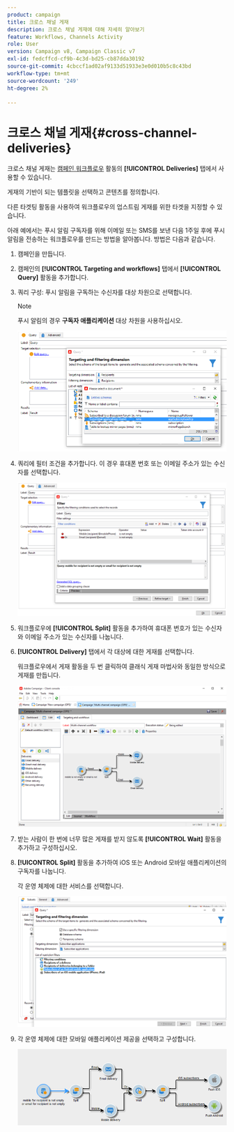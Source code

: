 ```yaml
---
product: campaign
title: 크로스 채널 게재
description: 크로스 채널 게재에 대해 자세히 알아보기
feature: Workflows, Channels Activity
role: User
version: Campaign v8, Campaign Classic v7
exl-id: fedcffcd-cf9b-4c3d-bd25-cb87dda30192
source-git-commit: 4cbccf1ad02af9133d51933e3e0d010b5c8c43bd
workflow-type: tm+mt
source-wordcount: '249'
ht-degree: 2%

---
```


# 크로스 채널 게재{#cross-channel-deliveries}

크로스 채널 게재는 [캠페인 워크플로우](campaign-workflows.md) 활동의 **[!UICONTROL Deliveries]** 탭에서 사용할 수 있습니다.

게재의 기반이 되는 템플릿을 선택하고 콘텐츠를 정의합니다.

다른 타겟팅 활동을 사용하여 워크플로우의 업스트림 게재를 위한 타겟을 지정할 수 있습니다.

아래 예에서는 푸시 알림 구독자를 위해 이메일 또는 SMS를 보낸 다음 1주일 후에 푸시 알림을 전송하는 워크플로우를 만드는 방법을 알아봅니다. 방법은 다음과 같습니다.

1. 캠페인을 만듭니다.
1. 캠페인의 **[!UICONTROL Targeting and workflows]** 탭에서 **[!UICONTROL Query]** 활동을 추가합니다.
1. 쿼리 구성: 푸시 알림을 구독하는 수신자를 대상 차원으로 선택합니다.

   >[!NOTE]
   >
   >푸시 알림의 경우 **구독자 애플리케이션** 대상 차원을 사용하십시오.

   ![](assets/cross_channel_delivery_1.png)

1. 쿼리에 필터 조건을 추가합니다. 이 경우 휴대폰 번호 또는 이메일 주소가 있는 수신자를 선택합니다.

   ![](assets/cross_channel_delivery_2.png)

1. 워크플로우에 **[!UICONTROL Split]** 활동을 추가하여 휴대폰 번호가 있는 수신자와 이메일 주소가 있는 수신자를 나눕니다.
1. **[!UICONTROL Delivery]** 탭에서 각 대상에 대한 게재를 선택합니다.

   워크플로우에서 게재 활동을 두 번 클릭하여 클래식 게재 마법사와 동일한 방식으로 게재를 만듭니다.

   ![](assets/cross_channel_delivery_3.png)

1. 받는 사람이 한 번에 너무 많은 게재를 받지 않도록 **[!UICONTROL Wait]** 활동을 추가하고 구성하십시오.
1. **[!UICONTROL Split]** 활동을 추가하여 iOS 또는 Android 모바일 애플리케이션의 구독자를 나눕니다.

   각 운영 체제에 대한 서비스를 선택합니다.

   ![](assets/cross_channel_delivery_4.png)

1. 각 운영 체제에 대한 모바일 애플리케이션 제공을 선택하고 구성합니다.

   ![](assets/cross_channel_delivery_5.png)
